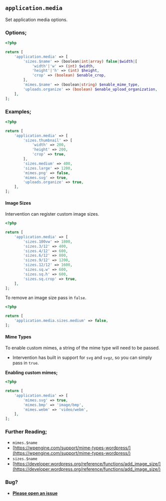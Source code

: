 ## `application.media`

Set application media options.

### Options;

```php
<?php

return [
	'application.media' => [
		'sizes.$name' => (boolean|int|array) false|$width|[
			'width'|'w' => (int) $width,
			'height'|'h' => (int) $height,
			'crop' => (boolean) $enable_crop,
		],
		'mimes.$name' => (boolean|string) $enable_mime_type,
		'uploads.organize' => (boolean) $enable_upload_organization,
	],
];
```

### Examples;

```php
<?php

return [
	'application.media' => [
		'sizes.thumbnail' => [
			'width' => 200,
			'height' => 200,
			'crop' => true,
		],
		'sizes.medium' => 400,
		'sizes.large' => 1200,
		'mimes.png' => false,
		'mimes.svg' => true,
		'uploads.organize' => true,
	],
];
```

#### Image Sizes

Intervention can register custom image sizes.

```php
<?php

return [
	'application.media' => [
		'sizes.100vw' => 1800,
		'sizes.3/12' => 400,
		'sizes.4/12' => 600,
		'sizes.6/12' => 800,
		'sizes.9/12' => 1200,
		'sizes.12/12' => 1600,
		'sizes.sq.w' => 600,
		'sizes.sq.h' => 600,
		'sizes.sq.crop' => true,
	],
];
```

To remove an image size pass in `false`.

```php
<?php

return [
	'application.media.sizes.medium' => false,
];
```

#### Mime Types

To enable custom mimes, a string of the mime type will need to be passed.

- Intervention has built in support for `svg` and `svgz`, so you can simply pass in `true`.

**Enabling custom mimes;**

```php
<?php

return [
	'application.media' => [
		'mimes.svg' => true,
		'mimes.bmp' => 'image/bmp',
		'mimes.webm' => 'video/webm',
	],
];
```

### Further Reading;

- `mimes.$name`
- [https://wpengine.com/support/mime-types-wordpress/](https://wpengine.com/support/mime-types-wordpress/)
- `sizes.$name`
- [https://developer.wordpress.org/reference/functions/add_image_size/](https://developer.wordpress.org/reference/functions/add_image_size/)

### Bug?

- **[Please open an issue](https://github.com/darrenjacoby/intervention/issues/new?title=[application.media]&labels=bug&assignees=darrenjacoby)**
